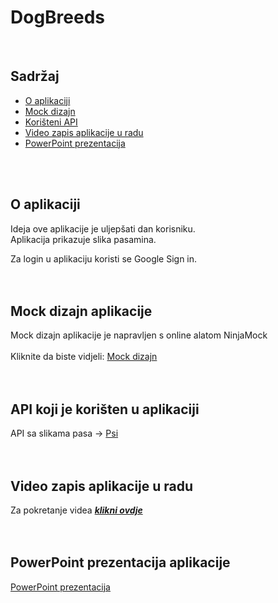 # DogBreeds 
<br />

## Sadržaj
* [O aplikaciji](#o-aplikaciji)
* [Mock dizajn](#mock-dizajn-aplikacije)
* [Korišteni API](#api-koji-je-korišten-u-aplikaciji)
* [Video zapis aplikacije u radu](#video-zapis-aplikacije-u-radu)
* [PowerPoint prezentacija](#powerpoint-prezentacija-aplikacije)
<br />
<br />

## O aplikaciji
Ideja ove aplikacije je uljepšati dan korisniku.<br />
Aplikacija prikazuje slika pasamina.<br />

Za login u aplikaciju koristi se Google Sign in.<br />
<br />
<br />

## Mock dizajn aplikacije
Mock dizajn aplikacije je napravljen s online alatom NinjaMock<br />
<br />
Kliknite da biste vidjeli: [Mock dizajn](https://ninjamock.com/s/3R4KQDx)<br />
<br />
<br />

## API koji je korišten u aplikaciji
API sa slikama pasa -> [Psi](https://dog.ceo/dog-api/) <br />
<br />
<br />

## Video zapis aplikacije u radu
Za pokretanje videa
[**_klikni ovdje_**](https://streamable.com/d6ng4)<br />
<br />
<br />


## PowerPoint prezentacija aplikacije
[PowerPoint prezentacija](https://drive.google.com/open?id=1IpCIToY7qv5eq-QBCAaxUhk8ZzBm7SnV)
